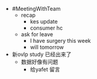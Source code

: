 - #MeetingWithTeam
	- recap
		- kes update
		- consumer hc
	- ask for leave
		- I have surgery this week
		- will tomorrow
- 新ovlp study 已经出来了
	- 数据好像有问题
		- 给yafet 留言